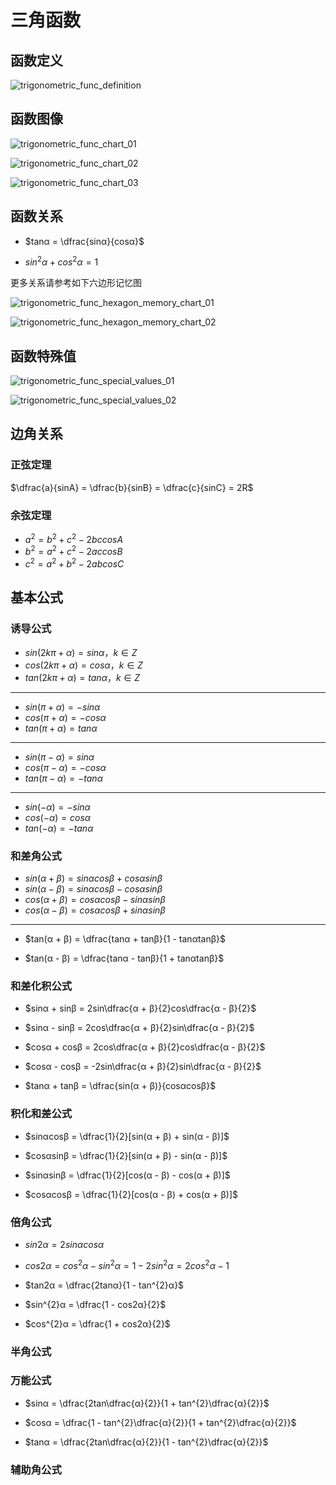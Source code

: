 # 三角函数

## 函数定义

![trigonometric_func_definition](https://raw.githubusercontent.com/Vsnoy/PicGo/main/VuePress/trigonometric_func_definition.png)

## 函数图像

![trigonometric_func_chart_01](https://raw.githubusercontent.com/Vsnoy/PicGo/main/VuePress/trigonometric_func_chart_01.png)

![trigonometric_func_chart_02](https://raw.githubusercontent.com/Vsnoy/PicGo/main/VuePress/trigonometric_func_chart_02.png)

![trigonometric_func_chart_03](https://raw.githubusercontent.com/Vsnoy/PicGo/main/VuePress/trigonometric_func_chart_03.png)

## 函数关系

- $tanα = \dfrac{sinα}{cosα}$

- $sin^{2}α + cos^{2}α = 1$

更多关系请参考如下六边形记忆图

![trigonometric_func_hexagon_memory_chart_01](https://raw.githubusercontent.com/Vsnoy/PicGo/main/VuePress/trigonometric_func_hexagon_memory_chart_01.png)

![trigonometric_func_hexagon_memory_chart_02](https://raw.githubusercontent.com/Vsnoy/PicGo/main/VuePress/trigonometric_func_hexagon_memory_chart_02.png)

## 函数特殊值

![trigonometric_func_special_values_01](https://raw.githubusercontent.com/Vsnoy/PicGo/main/VuePress/trigonometric_func_special_values_01.png)

![trigonometric_func_special_values_02](https://raw.githubusercontent.com/Vsnoy/PicGo/main/VuePress/trigonometric_func_special_values_02.png)

## 边角关系

### 正弦定理

$\dfrac{a}{sinA} = \dfrac{b}{sinB} = \dfrac{c}{sinC} = 2R$

### 余弦定理

- $a^{2} = b^{2} + c^{2} - 2bccosA$
- $b^{2} = a^{2} + c^{2} - 2accosB$
- $c^{2} = a^{2} + b^{2} - 2abcosC$

## 基本公式

### 诱导公式

- $sin(2kπ + α) = sinα，k∈Z$
- $cos(2kπ + α) = cosα，k∈Z$
- $tan(2kπ + α) = tanα，k∈Z$

---

- $sin(π + α) = -sinα$
- $cos(π + α) = -cosα$
- $tan(π + α) = tanα$

---

- $sin(π - α) = sinα$
- $cos(π - α) = -cosα$
- $tan(π - α) = -tanα$

---

- $sin(-α) = -sinα$
- $cos(-α) = cosα$
- $tan(-α) = -tanα$

### 和差角公式

- $sin(α + β) = sinαcosβ + cosαsinβ$
- $sin(α - β) = sinαcosβ - cosαsinβ$
- $cos(α + β) = cosαcosβ - sinαsinβ$
- $cos(α - β) = cosαcosβ + sinαsinβ$

---

- $tan(α + β) = \dfrac{tanα + tanβ}{1 - tanαtanβ}$

- $tan(α - β) = \dfrac{tanα - tanβ}{1 + tanαtanβ}$

### 和差化积公式

- $sinα + sinβ = 2sin\dfrac{α + β}{2}cos\dfrac{α - β}{2}$
- $sinα - sinβ = 2cos\dfrac{α + β}{2}sin\dfrac{α - β}{2}$
- $cosα + cosβ = 2cos\dfrac{α + β}{2}cos\dfrac{α - β}{2}$
- $cosα - cosβ = -2sin\dfrac{α + β}{2}sin\dfrac{α - β}{2}$

- $tanα + tanβ = \dfrac{sin(α + β)}{cosαcosβ}$

### 积化和差公式

- $sinαcosβ = \dfrac{1}{2}[sin(α + β) + sin(α - β)]$
- $cosαsinβ = \dfrac{1}{2}[sin(α + β) - sin(α - β)]$

- $sinαsinβ = \dfrac{1}{2}[cos(α - β) - cos(α + β)]$
- $cosαcosβ = \dfrac{1}{2}[cos(α - β) + cos(α + β)]$

### 倍角公式

- $sin2α = 2sinαcosα$
- $cos2α = cos^{2}α - sin^{2}α = 1 - 2sin^{2}α = 2cos^{2}α - 1$
- $tan2α = \dfrac{2tanα}{1 - tan^{2}α}$

- $sin^{2}α = \dfrac{1 - cos2α}{2}$
- $cos^{2}α = \dfrac{1 + cos2α}{2}$

### 半角公式

### 万能公式

- $sinα = \dfrac{2tan\dfrac{α}{2}}{1 + tan^{2}\dfrac{α}{2}}$
- $cosα = \dfrac{1 - tan^{2}\dfrac{α}{2}}{1 + tan^{2}\dfrac{α}{2}}$

- $tanα = \dfrac{2tan\dfrac{α}{2}}{1 - tan^{2}\dfrac{α}{2}}$

### 辅助角公式
